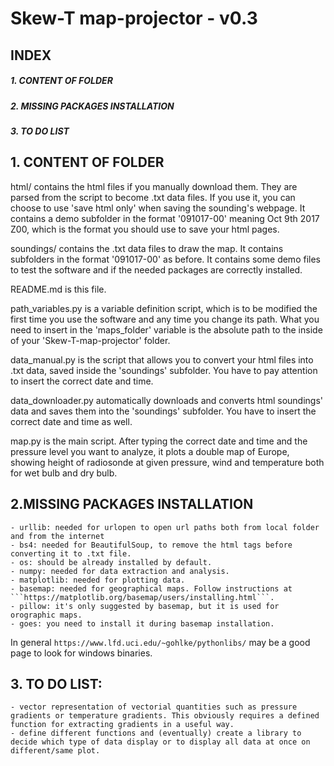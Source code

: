 
#  Skew-T map-projector - v0.3
 
## INDEX  
##### 1. CONTENT OF FOLDER   
##### 2. MISSING PACKAGES INSTALLATION   
##### 3. TO DO LIST  

## 1. CONTENT OF FOLDER  
html/ contains the html files if you manually download them. They are parsed from the script to become .txt data files. If you use it, you can choose to use 'save html only' when saving the sounding's webpage. It contains a demo subfolder in the format '091017-00' meaning Oct 9th 2017 Z00, which is the format you should use to save your html pages.  

soundings/ contains the .txt data files to draw the map. It contains subfolders in the format '091017-00' as before. It contains some demo files to test the software and if the needed packages are correctly installed.  

README.md is this file.  

path_variables.py is a variable definition script, which is to be modified the first time you use the software and any time you change its path.  What you need to insert in the 'maps_folder' variable is the absolute path to the inside of your 'Skew-T-map-projector' folder.  

data_manual.py is the script that allows you to convert your html files into .txt data, saved inside the 'soundings' subfolder. You have to pay attention to insert the correct date and time.

data_downloader.py automatically downloads and converts html soundings' data and saves them into the 'soundings' subfolder. You have to insert the correct date and time as well.  

map.py is the main script. After typing the correct date and time and the pressure level you want to analyze, it plots a double map of Europe, showing height of radiosonde at given pressure, wind and temperature both for wet bulb and dry bulb.  

## 2.MISSING PACKAGES INSTALLATION  
    - urllib: needed for urlopen to open url paths both from local folder and from the internet  
    - bs4: needed for BeautifulSoup, to remove the html tags before converting it to .txt file.  
    - os: should be already installed by default.  
    - numpy: needed for data extraction and analysis.  
    - matplotlib: needed for plotting data.  
    - basemap: needed for geographical maps. Follow instructions at ```https://matplotlib.org/basemap/users/installing.html```.  
    - pillow: it's only suggested by basemap, but it is used for orographic maps.  
    - goes: you need to install it during basemap installation.  
 
In general ```https://www.lfd.uci.edu/~gohlke/pythonlibs/``` may be a good page to look for windows binaries.  

## 3. TO DO LIST:  
    - vector representation of vectorial quantities such as pressure gradients or temperature gradients. This obviously requires a defined function for extracting gradients in a useful way.  
    - define different functions and (eventually) create a library to decide which type of data display or to display all data at once on different/same plot.  
